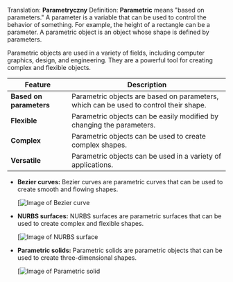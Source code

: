 Translation: **Parametryczny**
Definition:
**Parametric** means "based on parameters." A parameter is a variable that can be used to control the behavior of something. For example, the height of a rectangle can be a parameter. A parametric object is an object whose shape is defined by parameters.

Parametric objects are used in a variety of fields, including computer graphics, design, and engineering. They are a powerful tool for creating complex and flexible objects.

|Feature|Description|
|---|---|
|**Based on parameters**|Parametric objects are based on parameters, which can be used to control their shape.|
|**Flexible**|Parametric objects can be easily modified by changing the parameters.|
|**Complex**|Parametric objects can be used to create complex shapes.|
|**Versatile**|Parametric objects can be used in a variety of applications.|

- **Bezier curves:** Bezier curves are parametric curves that can be used to create smooth and flowing shapes.
    
    [![Image of Bezier curve](https://encrypted-tbn0.gstatic.com/images?q=tbn:ANd9GcQlkWGsClr6cVFHcdWWjxb8iTsW2QPG3dEJpC0fWxaf_seYQdD_oiPc8R-uWQhQ)
    
- **NURBS surfaces:** NURBS surfaces are parametric surfaces that can be used to create complex and flexible shapes.
    
    [![Image of NURBS surface](https://encrypted-tbn3.gstatic.com/images?q=tbn:ANd9GcScl_ws4wUZNf4SneFJS_lI6gKapVWNBu9rrWhUHD8SdRGsrBOZEL_-syF2ExfZ)
    
- **Parametric solids:** Parametric solids are parametric objects that can be used to create three-dimensional shapes.
    
    [![Image of Parametric solid](https://encrypted-tbn1.gstatic.com/images?q=tbn:ANd9GcSK3_hSBWRQ0jXgp8Bv6K8AlhYgXGZyJe5fZz84h9fB3Wfzv0r3GBv3uYe6I_hf)
    

